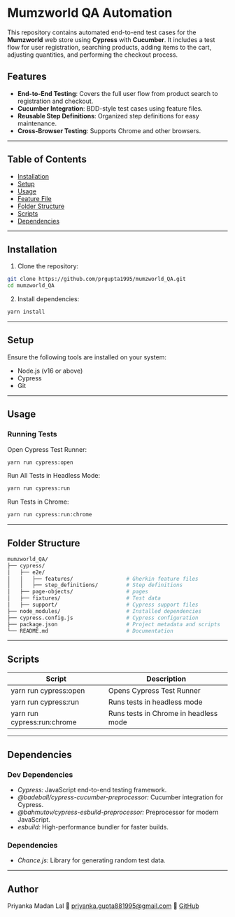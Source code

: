 # Mumzworld QA Automation

This repository contains automated end-to-end test cases for the **Mumzworld** web store using **Cypress** with **Cucumber**. It includes a test flow for user registration, searching products, adding items to the cart, adjusting quantities, and performing the checkout process.

## Features

- **End-to-End Testing**: Covers the full user flow from product search to registration and checkout.
- **Cucumber Integration**: BDD-style test cases using feature files.
- **Reusable Step Definitions**: Organized step definitions for easy maintenance.
- **Cross-Browser Testing**: Supports Chrome and other browsers.

---

## Table of Contents

- [Installation](#installation)
- [Setup](#setup)
- [Usage](#usage)
- [Feature File](#feature-file)
- [Folder Structure](#folder-structure)
- [Scripts](#scripts)
- [Dependencies](#dependencies)

---

## Installation

1. Clone the repository:

```bash
git clone https://github.com/prgupta1995/mumzworld_QA.git
cd mumzworld_QA
```

2. Install dependencies:

```bash
yarn install
```

---

## Setup

Ensure the following tools are installed on your system:

- Node.js (v16 or above)
- Cypress
- Git

---

## Usage

### Running Tests

Open Cypress Test Runner:

```bash
yarn run cypress:open
```

Run All Tests in Headless Mode:

```bash
yarn run cypress:run
```

Run Tests in Chrome:

```bash
yarn run cypress:run:chrome
```

---

## Folder Structure

```bash
mumzworld_QA/
├── cypress/
│   ├── e2e/
│   │   ├── features/                 # Gherkin feature files
│   │   ├── step_definitions/         # Step definitions
│   ├── page-objects/                 # pages
│   ├── fixtures/                     # Test data
│   ├── support/                      # Cypress support files
├── node_modules/                     # Installed dependencies
├── cypress.config.js                 # Cypress configuration
├── package.json                      # Project metadata and scripts
└── README.md                         # Documentation
```

---

## Scripts

| Script                      | Description                           |
| --------------------------- | ------------------------------------- |
| yarn run cypress:open       | Opens Cypress Test Runner             |
| yarn run cypress:run        | Runs tests in headless mode           |
| yarn run cypress:run:chrome | Runs tests in Chrome in headless mode |

---

## Dependencies

### Dev Dependencies

- _Cypress:_ JavaScript end-to-end testing framework.
- _@badeball/cypress-cucumber-preprocessor:_ Cucumber integration for Cypress.
- _@bahmutov/cypress-esbuild-preprocessor:_ Preprocessor for modern JavaScript.
- _esbuild:_ High-performance bundler for faster builds.

### Dependencies

- _Chance.js:_ Library for generating random test data.

---

## Author

Priyanka Madan Lal
📧 priyanka.gupta881995@gmail.com
🔗 [GitHub](https://github.com/prgupta1995)
